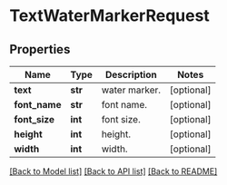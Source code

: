# TextWaterMarkerRequest

## Properties
Name | Type | Description | Notes
------------ | ------------- | ------------- | -------------
**text** | **str** | water marker. | [optional] 
**font_name** | **str** | font name. | [optional] 
**font_size** | **int** | font size. | [optional] 
**height** | **int** | height. | [optional] 
**width** | **int** | width. | [optional] 

[[Back to Model list]](../README.md#documentation-for-models) [[Back to API list]](../README.md#documentation-for-api-endpoints) [[Back to README]](../README.md)


